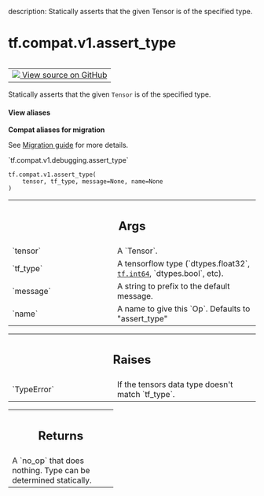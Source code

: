 description: Statically asserts that the given Tensor is of the specified type.

<div itemscope itemtype="http://developers.google.com/ReferenceObject">
<meta itemprop="name" content="tf.compat.v1.assert_type" />
<meta itemprop="path" content="Stable" />
</div>

# tf.compat.v1.assert_type

<!-- Insert buttons and diff -->

<table class="tfo-notebook-buttons tfo-api nocontent" align="left">
<td>
  <a target="_blank" href="https://github.com/tensorflow/tensorflow/blob/r2.2/tensorflow/python/ops/check_ops.py#L1497-L1525">
    <img src="https://www.tensorflow.org/images/GitHub-Mark-32px.png" />
    View source on GitHub
  </a>
</td>
</table>



Statically asserts that the given `Tensor` is of the specified type.

<section class="expandable">
  <h4 class="showalways">View aliases</h4>
  <p>
<b>Compat aliases for migration</b>
<p>See
<a href="https://www.tensorflow.org/guide/migrate">Migration guide</a> for
more details.</p>
<p>`tf.compat.v1.debugging.assert_type`</p>
</p>
</section>

<pre class="devsite-click-to-copy prettyprint lang-py tfo-signature-link">
<code>tf.compat.v1.assert_type(
    tensor, tf_type, message=None, name=None
)
</code></pre>



<!-- Placeholder for "Used in" -->


<!-- Tabular view -->
 <table class="responsive fixed orange">
<colgroup><col width="214px"><col></colgroup>
<tr><th colspan="2"><h2 class="add-link">Args</h2></th></tr>

<tr>
<td>
`tensor`
</td>
<td>
A `Tensor`.
</td>
</tr><tr>
<td>
`tf_type`
</td>
<td>
A tensorflow type (`dtypes.float32`, <a href="../../../tf.md#int64"><code>tf.int64</code></a>, `dtypes.bool`,
etc).
</td>
</tr><tr>
<td>
`message`
</td>
<td>
A string to prefix to the default message.
</td>
</tr><tr>
<td>
`name`
</td>
<td>
A name to give this `Op`.  Defaults to "assert_type"
</td>
</tr>
</table>



<!-- Tabular view -->
 <table class="responsive fixed orange">
<colgroup><col width="214px"><col></colgroup>
<tr><th colspan="2"><h2 class="add-link">Raises</h2></th></tr>

<tr>
<td>
`TypeError`
</td>
<td>
If the tensors data type doesn't match `tf_type`.
</td>
</tr>
</table>



<!-- Tabular view -->
 <table class="responsive fixed orange">
<colgroup><col width="214px"><col></colgroup>
<tr><th colspan="2"><h2 class="add-link">Returns</h2></th></tr>
<tr class="alt">
<td colspan="2">
A `no_op` that does nothing.  Type can be determined statically.
</td>
</tr>

</table>

